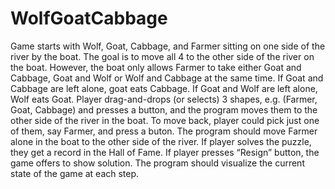 # WolfGoatCabbage

Game starts with Wolf, Goat, Cabbage, and Farmer sitting on
one side of the river by the boat. The goal is to move all 4 to the other side of the river on the boat.
However, the boat only allows Farmer to take either Goat and Cabbage, Goat and Wolf or Wolf and
Cabbage at the same time. If Goat and Cabbage are left alone, goat eats Cabbage. If Goat and Wolf are
left alone, Wolf eats Goat. Player drag-and-drops (or selects) 3 shapes, e.g. (Farmer, Goat, Cabbage)
and presses a button, and the program moves them to the other side of the river in the boat. To move
back, player could pick just one of them, say Farmer, and press a buton. The program should move
Farmer alone in the boat to the other side of the river. If player solves the puzzle, they get a record in
the Hall of Fame. If player presses “Resign” button, the game offers to show solution. The program
should visualize the current state of the game at each step.
